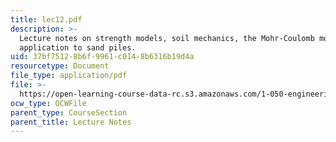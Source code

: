 ```yaml
---
title: lec12.pdf
description: >-
  Lecture notes on strength models, soil mechanics, the Mohr-Coulomb model, and
  application to sand piles.
uid: 37bf7512-8b6f-9961-c014-8b6316b19d4a
resourcetype: Document
file_type: application/pdf
file: >-
  https://open-learning-course-data-rc.s3.amazonaws.com/1-050-engineering-mechanics-i-fall-2007/37bf75128b6f9961c0148b6316b19d4a_lec12.pdf
ocw_type: OCWFile
parent_type: CourseSection
parent_title: Lecture Notes
---
```

